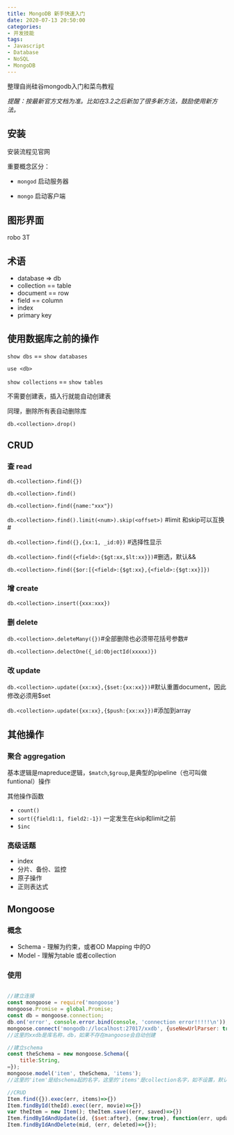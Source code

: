 ```yaml
---
title: MongoDB 新手快速入门
date: 2020-07-13 20:50:00
categories:
- 开发技能
tags:
- Javascript
- Database
- NoSQL
- MongoDB
---
```


整理自尚硅谷mongodb入门和菜鸟教程

 _提醒：按最新官方文档为准。比如在3.2之后新加了很多新方法，鼓励使用新方法。_

## 安装 

安装流程见官网

重要概念区分：

- `mongod` 启动服务器

- `mongo` 启动客户端

## 图形界面

robo 3T

## 术语

- database => db
- collection == table
- document == row
- field == column
- index
- primary key

## 使用数据库之前的操作

`show dbs` == `show databases`

`use <db>`

`show collections` == `show tables`

不需要创建表，插入行就能自动创建表

同理，删除所有表自动删除库

`db.<collection>.drop()`

## CRUD

### 查 read

`db.<collection>.find({})`

`db.<collection>.find()`

`db.<collection>.find({name:"xxx"})`

`db.<collection>.find().limit(<num>).skip(<offset>)` #limit 和skip可以互换#

`db.<collection>.find({},{xx:1, _id:0})` #选择性显示

`db.<collection>.find({<field>:{$gt:xx,$lt:xx}})`#删选，默认&&

`db.<collection>.find({$or:[{<field>:{$gt:xx},{<field>:{$gt:xx}]})`

### 增 create

`db.<collection>.insert({xxx:xxx})`

### 删 delete

`db.<collection>.deleteMany({})`#全部删除也必须带花括号参数#

`db.<collection>.delectOne({_id:ObjectId(xxxxx)})`

### 改 update

`db.<collection>.update({xx:xx},{$set:{xx:xx}})`#默认重置document，因此修改必须用$set

`db.<collection>.update({xx:xx},{$push:{xx:xx}})`#添加到array

## 其他操作

### 聚合 aggregation

基本逻辑是mapreduce逻辑，`$match`,`$group`,是典型的pipeline（也可叫做funtional）操作

其他操作函数
- `count()`
- `sort({field1:1, field2:-1})` 一定发生在skip和limit之前
- `$inc`

### 高级话题

- index
- 分片、备份、监控
- 原子操作
- 正则表达式

## Mongoose

### 概念

- Schema - 理解为约束，或者OD Mapping 中的O
- Model - 理解为table 或者collection

### 使用

```javascript

//建立连接
const mongoose = require('mongoose')
mongoose.Promise = global.Promise;
const db = mongoose.connection;
db.on('error', console.error.bind(console, 'connection error!!!!!\n'));
mongoose.connect('mongodb://localhost:27017/xxdb', {useNewUrlParser: true, useUnifiedTopology: true});
//这里的xxdb是库名称，db，如果不存在mangoose会自动创建

//建立schema
const theSchema = new mongoose.Schema({
    title:String,
=});
mongoose.model('item', theSchema, 'items');
//这里的'item'是给schema起的名字，这里的'items'是collection名字，如不设置，默认给schema加s

//CRUD
Item.find({}).exec(err, items)=>{})
Item.findById(theId).exec((err, movie)=>{})
var theItem = new Item(); theItem.save((err, saved)=>{})
Item.findByIdAndUpdate(id, {$set:after}, {new;true}, function(err, updated){})
Item.findByIdAndDelete(mid, (err, deleted)=>{});

```

